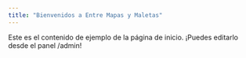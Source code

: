 ```yaml
---
title: "Bienvenidos a Entre Mapas y Maletas"
---
```


Este es el contenido de ejemplo de la página de inicio. ¡Puedes editarlo desde el panel /admin!
